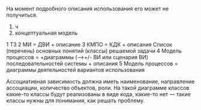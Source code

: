 
На момент подробного описания использования его может не получиться.

1) ч
2) концептуальная модель

1 ТЗ
2 МИ = ДВИ + описание
3 КМПО = КДК + описания
Список (перечень) основных понятий (классы) решаемой задачи
4 Модель процессов = +диаграммы (-->+/- ВИ или сценария ВИ) последовательностей системы + описания
5 Модель процессов = диаграммы деятельностей вариантов использования

Ассоциативная зависимость должна иметь наименование, направление ассоциации, количество объектов, роли. На такой диаграмме классов какие-то классы будут реализованы в виде кода, какие-то нет — такие классы нужны для понимания, как решать проблему.